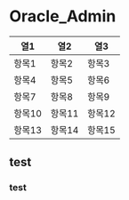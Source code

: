 # Oracle_Admin
| 열1 | 열2 | 열3 |
|-----|-----|-----|
| 항목1 | 항목2 | 항목3 |
| 항목4 | 항목5 | 항목6 |
| 항목7 | 항목8 | 항목9 |
| 항목10 | 항목11 | 항목12 |
| 항목13 | 항목14 | 항목15 |
## test
### test
